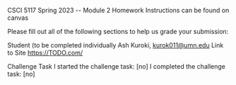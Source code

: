CSCI 5117 Spring 2023 -- Module 2 Homework
Instructions can be found on canvas

Please fill out all of the following sections to help us grade your submission:

Student (to be completed individually
Ash Kuroki, kurok011@umn.edu
Link to Site
https://TODO.com/

Challenge Task
I started the challenge task: [no]
I completed the challenge task: [no]
